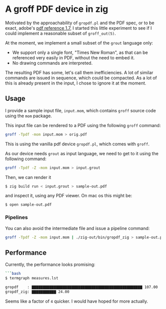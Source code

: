 # A groff PDF device in zig

Motivated by the approachability of `gropdf.pl` and the PDF spec,
or to be exact, adobe's [pdf reference 1.7](https://opensource.adobe.com/dc-acrobat-sdk-docs/pdfstandards/pdfreference1.7old.pdf), I started this little experiment to see
if I could implement a reasonable subset of `groff_out(5)`.

At the moment, we implement a small subset of the `grout` language only:

* We support only a single font, "Times New Roman", as that can be referenced very
easily in PDF, without the need to embed it.
* No drawing commands are interpreted.

The resulting PDF has some, let's call them inefficiencies. A lot of similar commands
are issued in sequence, which could be compacted. As a lot of this is already present
in the input, I chose to ignore it at the moment.

## Usage

I provide a sample input file, `input.mom`, which contains `groff` source
code using the `mom` package.

This input file can be rendered to a PDF using the following `groff` command:

```bash
groff -Tpdf -mom input.mom > orig.pdf
```

This is using the vanilla pdf device `gropdf.pl`, which comes with `groff`.

As our device needs `grout` as input language, we need to get to it using the
following command:

```bash
groff -Tpdf -Z -mom input.mom > input.grout
```

Then, we can render it 

```bash
$ zig build run < input.grout > sample-out.pdf
```

and inspect it, using any PDF viewer. On mac os this might be:

```bash
$ open sample-out.pdf
```

### Pipelines

You can also avoid the intermediate file and issue a pipeline command:

```bash
groff -Tpdf -Z -mom input.mom | ./zig-out/bin/gropdf_zig > sample-out.pdf
```


## Performance

Currently, the performance looks promising:

```bash
```bash
$ termgraph measures.lst 

gropdf    : ▇▇▇▇▇▇▇▇▇▇▇▇▇▇▇▇▇▇▇▇▇▇▇▇▇▇▇▇▇▇▇▇▇▇▇▇▇▇▇▇▇▇▇▇▇▇▇▇▇▇ 107.00
gropdf_zig: ▇▇▇▇▇▇▇▇▇▇▇ 24.00
```

Seems like a factor of `4` quicker. I would have hoped for more actually.
